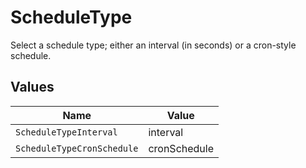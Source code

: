 # ScheduleType

Select a schedule type; either an interval (in seconds) or a cron-style schedule.


## Values

| Name                       | Value                      |
| -------------------------- | -------------------------- |
| `ScheduleTypeInterval`     | interval                   |
| `ScheduleTypeCronSchedule` | cronSchedule               |